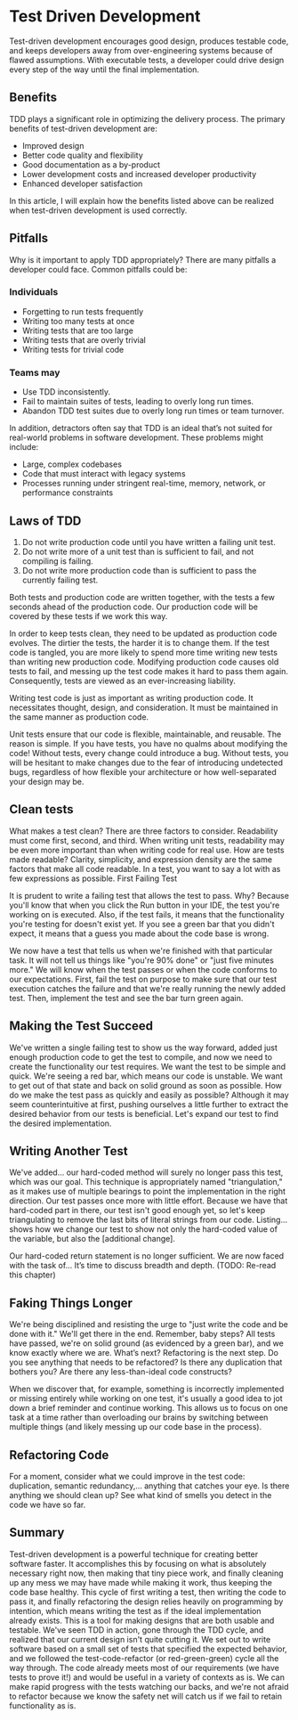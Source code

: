 # Test Driven Development

Test-driven development encourages good design, produces testable code, and keeps developers away from over-engineering systems because of flawed assumptions.
With executable tests, a developer could drive design every step of the way until the final implementation.

## Benefits

TDD plays a significant role in optimizing the delivery process. The primary benefits of test-driven development are:

- Improved design
- Better code quality and flexibility
- Good documentation as a by-product
- Lower development costs and increased developer productivity
- Enhanced developer satisfaction

In this article, I will explain how the benefits listed above can be realized when test-driven development is used correctly.

## Pitfalls

Why is it important to apply TDD appropriately? There are many pitfalls a developer could face. Common pitfalls could be:

### Individuals

- Forgetting to run tests frequently
- Writing too many tests at once
- Writing tests that are too large
- Writing tests that are overly trivial
- Writing tests for trivial code

### Teams may

- Use TDD inconsistently.
- Fail to maintain suites of tests, leading to overly long run times.
- Abandon TDD test suites due to overly long run times or team turnover.

In addition, detractors often say that TDD is an ideal that’s not suited for real-world problems in software development. These problems might include:

- Large, complex codebases
- Code that must interact with legacy systems
- Processes running under stringent real-time, memory, network, or performance constraints

## Laws of TDD

1. Do not write production code until you have written a failing unit test.
2. Do not write more of a unit test than is sufficient to fail, and not compiling is failing.
3. Do not write more production code than is sufficient to pass the currently failing test.

Both tests and production code are written together, with the tests a few seconds ahead of the production code. Our production code will be covered by these tests if we work this way.

In order to keep tests clean, they need to be updated as production code evolves. The dirtier the tests, the harder it is to change them. If the test code is tangled, you are more likely to spend more time writing new tests than writing new production code. Modifying production code causes old tests to fail, and messing up the test code makes it hard to pass them again. Consequently, tests are viewed as an ever-increasing liability.

Writing test code is just as important as writing production code. It necessitates thought, design, and consideration. It must be maintained in the same manner as production code.

Unit tests ensure that our code is flexible, maintainable, and reusable. The reason is simple. If you have tests, you have no qualms about modifying the code! Without tests, every change could introduce a bug. Without tests, you will be hesitant to make changes due to the fear of introducing undetected bugs, regardless of how flexible your architecture or how well-separated your design may be.

## Clean tests

What makes a test clean? There are three factors to consider. Readability must come first, second, and third. When writing unit tests, readability may be even more important than when writing code for real use. How are tests made readable? Clarity, simplicity, and expression density are the same factors that make all code readable. In a test, you want to say a lot with as few expressions as possible.
First Failing Test

It is prudent to write a failing test that allows the test to pass. Why? Because you'll know that when you click the Run button in your IDE, the test you're working on is executed. Also, if the test fails, it means that the functionality you're testing for doesn't exist yet. If you see a green bar that you didn't expect, it means that a guess you made about the code base is wrong.

We now have a test that tells us when we're finished with that particular task. It will not tell us things like "you're 90% done" or "just five minutes more." We will know when the test passes or when the code conforms to our expectations.
First, fail the test on purpose to make sure that our test execution catches the failure and that we're really running the newly added test. Then, implement the test and see the bar turn green again.

## Making the Test Succeed

We've written a single failing test to show us the way forward, added just enough production code to get the test to compile, and now we need to create the functionality our test requires.
We want the test to be simple and quick. We're seeing a red bar, which means our code is unstable. We want to get out of that state and back on solid ground as soon as possible. How do we make the test pass as quickly and easily as possible?
Although it may seem counterintuitive at first, pushing ourselves a little further to extract the desired behavior from our tests is beneficial. Let's expand our test to find the desired implementation.

## Writing Another Test

We've added... our hard-coded method will surely no longer pass this test, which was our goal.
This technique is appropriately named "triangulation," as it makes use of multiple bearings to point the implementation in the right direction.
Our test passes once more with little effort. Because we have that hard-coded part in there, our test isn't good enough yet, so let's keep triangulating to remove the last bits of literal strings from our code. Listing... shows how we change our test to show not only the hard-coded value of the variable, but also the [additional change].

Our hard-coded return statement is no longer sufficient. We are now faced with the task of... It’s time to discuss breadth and depth. (TODO: Re-read this chapter)

## Faking Things Longer

We're being disciplined and resisting the urge to "just write the code and be done with it." We'll get there in the end. Remember, baby steps? All tests have passed, we're on solid ground (as evidenced by a green bar), and we know exactly where we are. What’s next?
Refactoring is the next step. Do you see anything that needs to be refactored? Is there any duplication that bothers you? Are there any less-than-ideal code constructs?

When we discover that, for example, something is incorrectly implemented or missing entirely while working on one test, it's usually a good idea to jot down a brief reminder and continue working. This allows us to focus on one task at a time rather than overloading our brains by switching between multiple things (and likely messing up our code base in the process).

## Refactoring Code

For a moment, consider what we could improve in the test code: duplication, semantic redundancy,... anything that catches your eye. Is there anything we should clean up? See what kind of smells you detect in the code we have so far.

## Summary

Test-driven development is a powerful technique for creating better software faster. It accomplishes this by focusing on what is absolutely necessary right now, then making that tiny piece work, and finally cleaning up any mess we may have made while making it work, thus keeping the code base healthy. This cycle of first writing a test, then writing the code to pass it, and finally refactoring the design relies heavily on programming by intention, which means writing the test as if the ideal implementation already exists. This is a tool for making designs that are both usable and testable.
We've seen TDD in action, gone through the TDD cycle, and realized that our current design isn't quite cutting it. We set out to write software based on a small set of tests that specified the expected behavior, and we followed the test-code-refactor (or red-green-green) cycle all the way through. The code already meets most of our requirements (we have tests to prove it!) and would be useful in a variety of contexts as is. We can make rapid progress with the tests watching our backs, and we're not afraid to refactor because we know the safety net will catch us if we fail to retain functionality as is.
